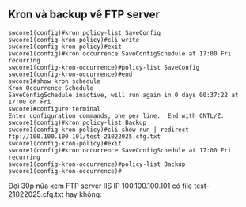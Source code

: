 ## Kron và backup về FTP server

    swcore1(config)#kron policy-list SaveConfig
    swcore1(config-kron-policy)#cli write
    swcore1(config-kron-policy)#exit
    swcore1(config)#kron occurrence SaveConfigSchedule at 17:00 Fri recurring
    swcore1(config-kron-occurrence)#policy-list SaveConfig
    swcore1(config-kron-occurrence)#end
    swcore1#show kron schedule
    Kron Occurrence Schedule
    SaveConfigSchedule inactive, will run again in 0 days 00:37:22 at 17:00 on Fri
    swcore1#configure terminal
    Enter configuration commands, one per line.  End with CNTL/Z.
    swcore1(config)#kron policy-list Backup
    swcore1(config-kron-policy)#cli show run | redirect ftp://100.100.100.101/test-21022025.cfg.txt
    swcore1(config-kron-policy)#exit
    swcore1(config)#kron occurrence SaveConfigSchedule at 17:00 Fri recurring
    swcore1(config-kron-occurrence)#policy-list Backup
    swcore1(config-kron-occurrence)#

  Đợi 30p nữa xem FTP server IIS IP 100.100.100.101 có file test-21022025.cfg.txt hay không: